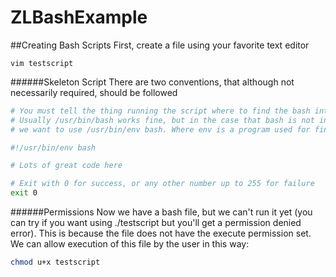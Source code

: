 # ZLBashExample

##Creating Bash Scripts
First, create a file using your favorite text editor
```
vim testscript
```

######Skeleton Script
There are two conventions, that although not necessarily required, should be followed<br>
```bash
# You must tell the thing running the script where to find the bash interpreter 
# Usually /usr/bin/bash works fine, but in the case that bash is not in the /usr/bin directory
# we want to use /usr/bin/env bash. Where env is a program used for finding other programs, in our case - bash.

#!/usr/bin/env bash

# Lots of great code here

# Exit with 0 for success, or any other number up to 255 for failure
exit 0

```

######Permissions
Now we have a bash file, but we can't run it yet (you can try if you want using ./testscript but you'll get a permission denied error). This is because the file does not have the execute permission set. We can allow execution of this file by the user in this way:

```bash
chmod u+x testscript
```
